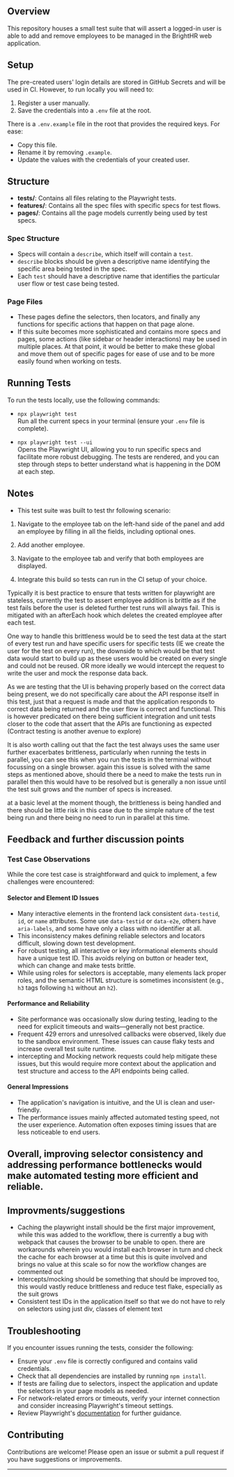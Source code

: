 ## Overview

This repository houses a small test suite that will assert a logged-in user is able to add and remove employees to be managed in the BrightHR web application.

## Setup

The pre-created users' login details are stored in GitHub Secrets and will be used in CI. However, to run locally you will need to:

1. Register a user manually.
2. Save the credentials into a `.env` file at the root.

There is a `.env.example` file in the root that provides the required keys. For ease:

- Copy this file.
- Rename it by removing `.example`.
- Update the values with the credentials of your created user.

## Structure

- **tests/**: Contains all files relating to the Playwright tests.
- **features/**: Contains all the spec files with specific specs for test flows.
- **pages/**: Contains all the page models currently being used by test specs.

### Spec Structure

- Specs will contain a `describe`, which itself will contain a `test`.
- `describe` blocks should be given a descriptive name identifying the specific area being tested in the spec.
- Each `test` should have a descriptive name that identifies the particular user flow or test case being tested.

### Page Files

- These pages define the selectors, then locators, and finally any functions for specific actions that happen on that page alone.
- If this suite becomes more sophisticated and contains more specs and pages, some actions (like sidebar or header interactions) may be used in multiple places. At that point, it would be better to make these global and move them out of specific pages for ease of use and to be more easily found when working on tests.

## Running Tests

To run the tests locally, use the following commands:

- `npx playwright test`  
   Run all the current specs in your terminal (ensure your `.env` file is complete).

- `npx playwright test --ui`  
   Opens the Playwright UI, allowing you to run specific specs and facilitate more robust debugging. The tests are rendered, and you can step through steps to better understand what is happening in the DOM at each step.

## Notes

- This test suite was built to test thr following scenario:

1. Navigate to the employee tab on the left-hand side of the panel and add an employee by filling in all the fields, including optional ones.

2. Add another employee.

3. Navigate to the employee tab and verify that both employees are displayed.

4. Integrate this build so tests can run in the CI setup of your choice.

Typically it is best practice to ensure that tests written for playwright are stateless, currently the test to assert employee addition is brittle as if the test fails before the user is deleted further test runs will always fail. This is mitigated with an afterEach hook which deletes the created employee after each test.

One way to handle this brittleness would be to seed the test data at the start of every test run and have specific users for specific tests (IE we create the user for the test on every run), the downside to which would be that test data would start to build up as these users would be created on every single and could not be reused. OR more ideally we would intercept the request to write the user and mock the response data back.

As we are testing that the UI is behaving properly based on the correct data being present, we do not specifically care about the API response itself in this test, just that a request is made and that the application responds to correct data being returned and the user flow is correct and functional. This is however predicated on there being sufficient integration and unit tests closer to the code that assert that the APIs are functioning as expected (Contract testing is another avenue to explore)

It is also worth calling out that the fact the test always uses the same user further exacerbates brittleness, particularly when running the tests in parallel, you can see this when you run the tests in the terminal without focussing on a single browser. again this issue is solved with the same steps as mentioned above, should there be a need to make the tests run in parallel then this would have to be resolved but is generally a non issue until the test suit grows and the number of specs is increased.

at a basic level at the moment though, the brittleness is being handled and there should be little risk in this case due to the simple nature of the test being run and there being no need to run in parallel at this time.

## Feedback and further discussion points

### Test Case Observations

While the core test case is straightforward and quick to implement, a few challenges were encountered:

#### Selector and Element ID Issues

- Many interactive elements in the frontend lack consistent `data-testid`, `id`, or `name` attributes. Some use `data-testid` or `data-e2e`, others have `aria-labels`, and some have only a class with no identifier at all.
- This inconsistency makes defining reliable selectors and locators difficult, slowing down test development.
- For robust testing, all interactive or key informational elements should have a unique test ID. This avoids relying on button or header text, which can change and make tests brittle.
- While using roles for selectors is acceptable, many elements lack proper roles, and the semantic HTML structure is sometimes inconsistent (e.g., `h3` tags following `h1` without an `h2`).

#### Performance and Reliability

- Site performance was occasionally slow during testing, leading to the need for explicit timeouts and waits—generally not best practice.
- Frequent 429 errors and unresolved callbacks were observed, likely due to the sandbox environment. These issues can cause flaky tests and increase overall test suite runtime.
- intercepting and Mocking network requests could help mitigate these issues, but this would require more context about the application and test structure and access to the API endpoints being called.

#### General Impressions

- The application's navigation is intuitive, and the UI is clean and user-friendly.
- The performance issues mainly affected automated testing speed, not the user experience. Automation often exposes timing issues that are less noticeable to end users.

## Overall, improving selector consistency and addressing performance bottlenecks would make automated testing more efficient and reliable.

## Improvments/suggestions

- Caching the playwright install should be the first major improvement, while this was added to the workflow, there is currently a bug with webpack that causes the browser to be unable to open.
  there are workarounds wherein you would install each browser in turn and check the cache for each browser at a time but this is quite involved and brings no value at this scale so for now the workflow changes are commented out
- Intercepts/mocking should be something that should be improved too, this would vastly reduce brittleness and reduce test flake, especially as the suit grows
- Consistent test IDs in the application itself so that we do not have to rely on selectors using just div, classes of element text

## Troubleshooting

If you encounter issues running the tests, consider the following:

- Ensure your `.env` file is correctly configured and contains valid credentials.
- Check that all dependencies are installed by running `npm install`.
- If tests are failing due to selectors, inspect the application and update the selectors in your page models as needed.
- For network-related errors or timeouts, verify your internet connection and consider increasing Playwright's timeout settings.
- Review Playwright's [documentation](https://playwright.dev/docs/intro) for further guidance.

## Contributing

Contributions are welcome! Please open an issue or submit a pull request if you have suggestions or improvements.

---

